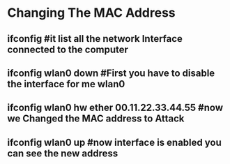 # Changing The MAC Address 
## ifconfig  #it list all the network Interface connected to the computer
## ifconfig wlan0 down  #First you have to disable the interface for me wlan0
## ifconfig wlan0 hw ether 00.11.22.33.44.55 #now we Changed the MAC address to Attack
## ifconfig wlan0 up #now interface is enabled you can see the new address
